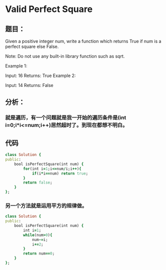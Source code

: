 # Valid Perfect Square
## 题目：
Given a positive integer num, write a function which returns True if num is a perfect square else False.

Note: Do not use any built-in library function such as sqrt.

Example 1:

Input: 16
Returns: True
Example 2:

Input: 14
Returns: False
## 分析：
### 就是遍历，有一个问题就是我一开始的遍历条件是(int i=0;i*i<=num;i++)居然超时了。到现在都想不明白。<br>
## 代码
```ruby
class Solution {
public:
    bool isPerfectSquare(int num) {
        for(int i=1;i<=num/i;i++){
            if(i*i==num) return true;
        }
        return false;
    }
};
```
### 另一个方法就是运用平方的规律做。
```ruby
class Solution {
public:
    bool isPerfectSquare(int num) {
        int i=1;
        while(num>0){
            num-=i;
            i+=2;
        }
        return num==0;
    }
};
